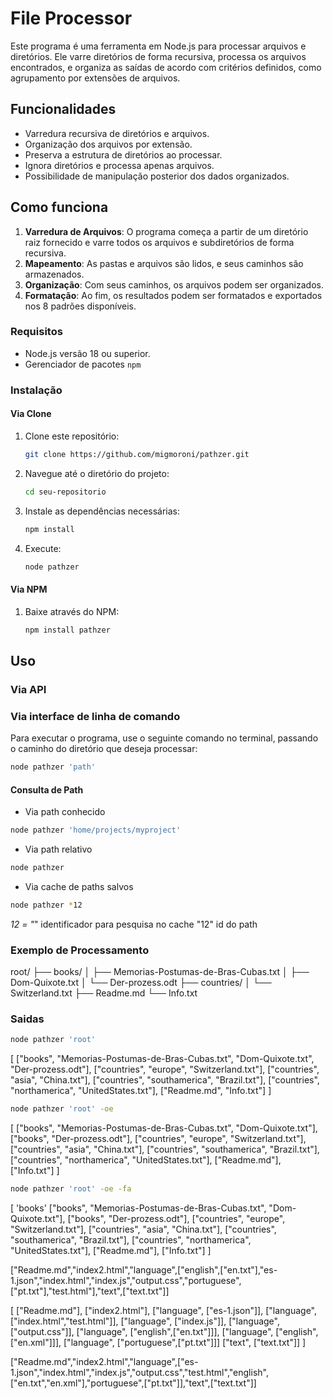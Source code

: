 # File Processor

Este programa é uma ferramenta em Node.js para processar arquivos e diretórios. Ele varre diretórios de forma recursiva, processa os arquivos encontrados, e organiza as saídas de acordo com critérios definidos, como agrupamento por extensões de arquivos.

## Funcionalidades

- Varredura recursiva de diretórios e arquivos.
- Organização dos arquivos por extensão.
- Preserva a estrutura de diretórios ao processar.
- Ignora diretórios e processa apenas arquivos.
- Possibilidade de manipulação posterior dos dados organizados.

## Como funciona

1. **Varredura de Arquivos**: O programa começa a partir de um diretório raiz fornecido e varre todos os arquivos e subdiretórios de forma recursiva.
2. **Mapeamento**: As pastas e arquivos são lidos, e seus caminhos são armazenados.
3. **Organização**: Com seus caminhos, os arquivos podem ser organizados.
4. **Formatação**: Ao fim, os resultados podem ser formatados e exportados nos 8 padrões disponíveis.

### Requisitos

- Node.js versão 18 ou superior.
- Gerenciador de pacotes `npm`

### Instalação

#### Via Clone

1. Clone este repositório:
    ```bash
    git clone https://github.com/migmoroni/pathzer.git
    ```
2. Navegue até o diretório do projeto:
    ```bash
    cd seu-repositorio
    ```
3. Instale as dependências necessárias:
    ```bash
    npm install
    ```
4. Execute:
    ```bash
    node pathzer
    ```
#### Via NPM

1. Baixe através do NPM:
    ```bash
    npm install pathzer
    ```

## Uso

### Via API



### Via interface de linha de comando

Para executar o programa, use o seguinte comando no terminal, passando o caminho do diretório que deseja processar:

```bash
node pathzer 'path' 
```

#### Consulta de Path

- Via path conhecido

```bash
node pathzer 'home/projects/myproject'
```

- Via path relativo

```bash
node pathzer
```

- Via cache de paths salvos

```bash
node pathzer *12
```

*12 =
"*" identificador para pesquisa no cache
"12" id do path



### Exemplo de Processamento

root/
├── books/
│   ├── Memorias-Postumas-de-Bras-Cubas.txt
│   ├── Dom-Quixote.txt
│   └── Der-prozess.odt
├── countries/
│   └── Switzerland.txt
├── Readme.md
└── Info.txt

### Saidas

```bash
node pathzer 'root'
```

[
    ["books", "Memorias-Postumas-de-Bras-Cubas.txt", "Dom-Quixote.txt", "Der-prozess.odt"],
    ["countries", "europe", "Switzerland.txt"],
    ["countries", "asia", "China.txt"],
    ["countries", "southamerica", "Brazil.txt"],
    ["countries", "northamerica", "UnitedStates.txt"],
    ["Readme.md", "Info.txt"]
]

```bash
node pathzer 'root' -oe
```

[
    ["books", "Memorias-Postumas-de-Bras-Cubas.txt", "Dom-Quixote.txt"],
    ["books", "Der-prozess.odt"],
    ["countries", "europe", "Switzerland.txt"],
    ["countries", "asia", "China.txt"],
    ["countries", "southamerica", "Brazil.txt"],
    ["countries", "northamerica", "UnitedStates.txt"],
    ["Readme.md"],
    ["Info.txt"]
]

```bash
node pathzer 'root' -oe -fa
```

[
    'books'
    ["books", "Memorias-Postumas-de-Bras-Cubas.txt", "Dom-Quixote.txt"],
    ["books", "Der-prozess.odt"],
    ["countries", "europe", "Switzerland.txt"],
    ["countries", "asia", "China.txt"],
    ["countries", "southamerica", "Brazil.txt"],
    ["countries", "northamerica", "UnitedStates.txt"],
    ["Readme.md"],
    ["Info.txt"]
]

["Readme.md","index2.html","language",["english",["en.txt"],"es-1.json","index.html","index.js","output.css","portuguese",["pt.txt"],"test.html"],"text",["text.txt"]]

[
    ["Readme.md"],
    ["index2.html"],
    ["language", ["es-1.json"]],
    ["language", ["index.html","test.html"]],
    ["language", ["index.js"]],
    ["language", ["output.css"]],
    ["language", ["english",["en.txt"]]],
    ["language", ["english",["en.xml"]]],
    ["language", ["portuguese",["pt.txt"]]]
    ["text", ["text.txt"]]
]


["Readme.md","index2.html","language",["es-1.json","index.html","index.js","output.css","test.html","english",["en.txt","en.xml"],"portuguese",["pt.txt"]],"text",["text.txt"]]